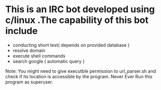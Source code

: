 # This is an IRC bot developed using c/linux .The capability of this bot include 

* conducting short test( depends on provided database )
* resolve domain
* execute shell commands
* search google ( automatic query )

Note: You might need to give executble permission to url_parser.sh and check if its location is accessible by the program. Never Ever Run this program as superuser.
